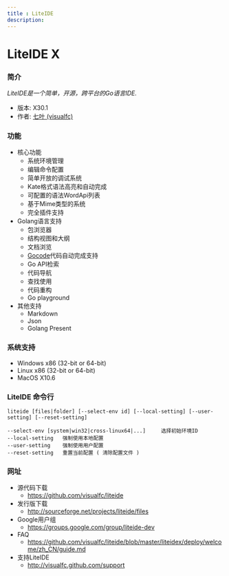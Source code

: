 ```yaml
---
title : LiteIDE
description:
---
```


LiteIDE X
=========

### 简介

_LiteIDE是一个简单，开源，跨平台的Go语言IDE._

* 版本: X30.1
* 作者: [七叶 (visualfc)](mailto:visualfc@gmail.com)


### 功能
* 核心功能
	* 系统环境管理
	* 编辑命令配置
	* 简单开放的调试系统
	* Kate格式语法高亮和自动完成
	* 可配置的语法WordApi列表
	* 基于Mime类型的系统
	* 完全插件支持
* Golang语言支持
	* 包浏览器
	* 结构视图和大纲
	* 文档浏览
	* [Gocode](https://github.com/nsf/gocode)代码自动完成支持
	* Go API检索
	* 代码导航
	* 查找使用
	* 代码重构
	* Go playground
* 其他支持
	* Markdown
	* Json
	* Golang Present	

### 系统支持
* Windows x86 (32-bit or 64-bit) 
* Linux x86 (32-bit or 64-bit)
* MacOS X10.6

### LiteIDE 命令行
	liteide [files|folder] [--select-env id] [--local-setting] [--user-setting] [--reset-setting]
	 
	--select-env [system|win32|cross-linux64|...]     选择初始环境ID
	--local-setting   强制使用本地配置
	--user-setting    强制使用用户配置
	--reset-setting   重置当前配置 ( 清除配置文件 )

### 网址
* 源代码下载
	* <https://github.com/visualfc/liteide>
* 发行版下载
	* <http://sourceforge.net/projects/liteide/files>
* Google用户组
	* <https://groups.google.com/group/liteide-dev>
* FAQ
	* <https://github.com/visualfc/liteide/blob/master/liteidex/deploy/welcome/zh_CN/guide.md>	
* 支持LiteIDE
	* <http://visualfc.github.com/support>
